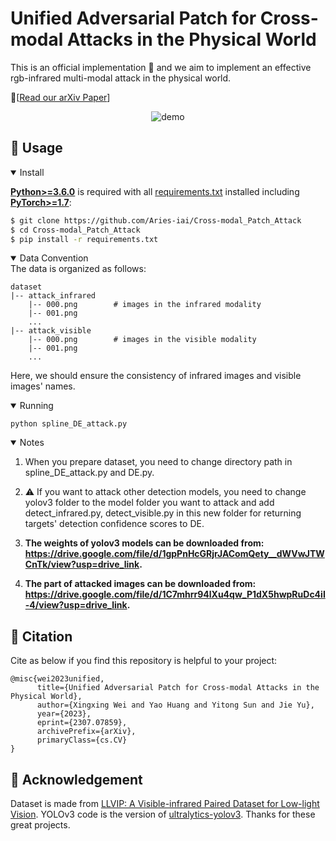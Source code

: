 # Unified Adversarial Patch for Cross-modal Attacks in the Physical World

 This is an official implementation 🍎 and we aim to implement an effective rgb-infrared multi-modal attack in the physical world.
 
  🍊\[[Read our arXiv Paper](https://arxiv.org/abs/2307.07859)\]

<div align="center">
<img src="./demo.png"  alt="demo" />
 </div>
 
## 🍇 Usage
<details open>
<summary>Install</summary>
  
[**Python>=3.6.0**](https://www.python.org/) is required with all
[requirements.txt](https://github.com/Aries-iai/Cross-modal_Patch_Attack/requirements.txt) installed including
[**PyTorch>=1.7**](https://pytorch.org/get-started/locally/):
  
<!-- $ sudo apt update && apt install -y libgl1-mesa-glx libsm6 libxext6 libxrender-dev -->


```bash
$ git clone https://github.com/Aries-iai/Cross-modal_Patch_Attack
$ cd Cross-modal_Patch_Attack
$ pip install -r requirements.txt
```

<details open> 
<summary>Data Convention</summary>
The data is organized as follows:

```
dataset  
|-- attack_infrared
    |-- 000.png        # images in the infrared modality
    |-- 001.png
    ...
|-- attack_visible
    |-- 000.png        # images in the visible modality
    |-- 001.png
    ...
```

Here, we should ensure the consistency of infrared images and visible images' names.

<details open> 
<summary>Running</summary>

```shell
python spline_DE_attack.py
```

<details open> 
<summary>Notes</summary>

  1. When you prepare dataset, you need to change directory path in spline_DE_attack.py and DE.py. 
  
  2. ⚠️ If you want to attack other detection models, you need to change yolov3 folder to the model folder you want to attack and add detect_infrared.py, detect_visible.py in this new folder for returning targets' detection confidence scores to DE.

  3. **The weights of yolov3 models can be downloaded from: https://drive.google.com/file/d/1gpPnHcGRjrJAComQety__dWVwJTWCnTk/view?usp=drive_link.**

  4. **The part of attacked images can be downloaded from: https://drive.google.com/file/d/1C7mhrr94lXu4qw_P1dX5hwpRuDc4iI-4/view?usp=drive_link.**




## 🏫 Citation

Cite as below if you find this repository is helpful to your project:

```
@misc{wei2023unified,
      title={Unified Adversarial Patch for Cross-modal Attacks in the Physical World}, 
      author={Xingxing Wei and Yao Huang and Yitong Sun and Jie Yu},
      year={2023},
      eprint={2307.07859},
      archivePrefix={arXiv},
      primaryClass={cs.CV}
}
```
## 🔔 Acknowledgement
Dataset is made from [LLVIP: A Visible-infrared Paired Dataset for Low-light Vision](https://bupt-ai-cz.github.io/LLVIP/). YOLOv3 code is the version of [ultralytics-yolov3](https://github.com/ultralytics/yolov3). Thanks for these great projects.
